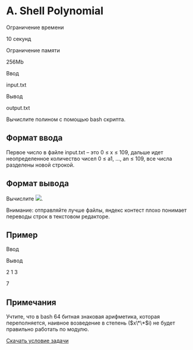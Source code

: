 A. Shell Polynomial
===================

Ограничение времени

10 секунд

Ограничение памяти

256Mb

Ввод

input.txt

Вывод

output.txt

Вычислите полином с помощью bash скрипта.

Формат ввода
------------

Первое число в файле input.txt – это 0 ≤ x ≤ 109, дальше идет неопределенное количество чисел 0 ≤ a1, ..., an ≤ 109, все числа разделены новой строкой.

Формат вывода
-------------

Вычислите ![](/testsys/tex/render/YV8xICsgYV8yIFxjZG90IHggKyAuLi4gKyBhX24gXGNkb3QgeF57biAtIDF9XCAgXG1hdGhybXsgbW9kfSAoMTBeOSArIDcp.png).

Внимание: отправляйте лучше файлы, яндекс контест плохо понимает переводы строк в текстовом редакторе.

Пример
------

Ввод

Вывод

2
1
3

7

Примечания
----------

Учтите, что в bash 64 битная знаковая арифметика, которая переполняется, наивное возведение в степень ($x\*\*$i) не будет правильно работать по модулю.

[Скачать условие задачи](/contest/19356/download/A/)